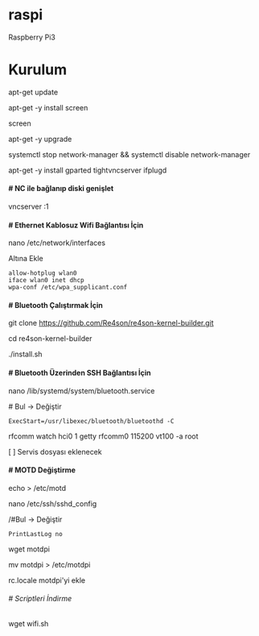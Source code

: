 # raspi
Raspberry Pi3

# Kurulum
apt-get update

apt-get -y install screen

screen

apt-get -y upgrade

systemctl stop network-manager && systemctl disable network-manager

apt-get -y install gparted tightvncserver ifplugd

#### # NC ile bağlanıp diski genişlet

vncserver :1

#### # Ethernet Kablosuz Wifi Bağlantısı İçin

nano /etc/network/interfaces

Altına Ekle

```
allow-hotplug wlan0
iface wlan0 inet dhcp
wpa-conf /etc/wpa_supplicant.conf
```

#### # Bluetooth Çalıştırmak İçin

git clone https://github.com/Re4son/re4son-kernel-builder.git

cd re4son-kernel-builder

./install.sh

#### # Bluetooth Üzerinden SSH Bağlantısı İçin

nano /lib/systemd/system/bluetooth.service

\# Bul -> Değiştir

```
ExecStart=/usr/libexec/bluetooth/bluetoothd -C
```
rfcomm watch hci0 1 getty rfcomm0 115200 vt100 -a root

[ ] Servis dosyası eklenecek

#### # MOTD Değiştirme

echo > /etc/motd





nano /etc/ssh/sshd_config

/#Bul -> Değiştir

```
PrintLastLog no
```

wget motdpi

mv motdpi > /etc/motdpi



rc.locale motdpi'yi ekle
 
###### # Scriptleri İndirme

wget wifi.sh


